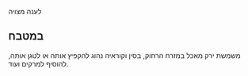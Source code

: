 לענה מצויה 

## במטבח

משמשת ירק מאכל במזרח הרחוק, בסין וקוראיה נהוג להקפיץ אותה או לטגן אותה, להוסיף למרקים ועוד.